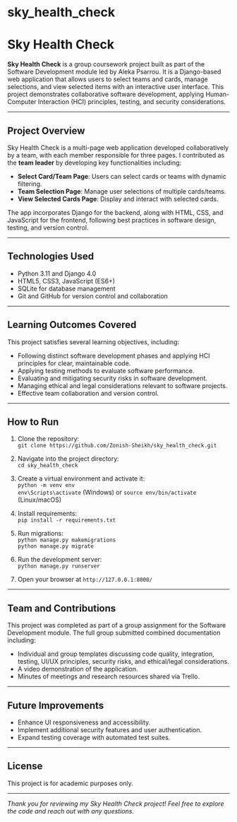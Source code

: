 # sky_health_check
# Sky Health Check

**Sky Health Check** is a group coursework project built as part of the Software Development module led by Aleka Psarrou. It is a Django-based web application that allows users to select teams and cards, manage selections, and view selected items with an interactive user interface. This project demonstrates collaborative software development, applying Human-Computer Interaction (HCI) principles, testing, and security considerations.

---

## Project Overview

Sky Health Check is a multi-page web application developed collaboratively by a team, with each member responsible for three pages. I contributed as the **team leader** by developing key functionalities including:

- **Select Card/Team Page**: Users can select cards or teams with dynamic filtering.
- **Team Selection Page**: Manage user selections of multiple cards/teams.
- **View Selected Cards Page**: Display and interact with selected cards.

The app incorporates Django for the backend, along with HTML, CSS, and JavaScript for the frontend, following best practices in software design, testing, and version control.

---

## Technologies Used

- Python 3.11 and Django 4.0
- HTML5, CSS3, JavaScript (ES6+)
- SQLite for database management
- Git and GitHub for version control and collaboration

---

## Learning Outcomes Covered

This project satisfies several learning objectives, including:

- Following distinct software development phases and applying HCI principles for clear, maintainable code.
- Applying testing methods to evaluate software performance.
- Evaluating and mitigating security risks in software development.
- Managing ethical and legal considerations relevant to software projects.
- Effective team collaboration and version control.

---

## How to Run

1. Clone the repository:  
   `git clone https://github.com/Zonish-Sheikh/sky_health_check.git`

2. Navigate into the project directory:  
   `cd sky_health_check`

3. Create a virtual environment and activate it:  
   `python -m venv env`  
   `env\Scripts\activate` (Windows) or `source env/bin/activate` (Linux/macOS)

4. Install requirements:  
   `pip install -r requirements.txt`

5. Run migrations:  
   `python manage.py makemigrations`  
   `python manage.py migrate`

6. Run the development server:  
   `python manage.py runserver`

7. Open your browser at `http://127.0.0.1:8000/`

---

## Team and Contributions

This project was completed as part of a group assignment for the Software Development module. The full group submitted combined documentation including:

- Individual and group templates discussing code quality, integration, testing, UI/UX principles, security risks, and ethical/legal considerations.
- A video demonstration of the application.
- Minutes of meetings and research resources shared via Trello.

---

## Future Improvements

- Enhance UI responsiveness and accessibility.
- Implement additional security features and user authentication.
- Expand testing coverage with automated test suites.

---

## License

This project is for academic purposes only.

---

*Thank you for reviewing my Sky Health Check project! Feel free to explore the code and reach out with any questions.*
